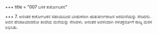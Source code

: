 +++
title = "007 ಬಳಿಕ ಕಾರ್ಕೋಟಕನ"

+++
7. ಅನಂತರ ಕಾರ್ಕೋಟಕನ ಸಹಾಯದಿಂದ ಬಾಹುಕನಾಗಿ ಋತುಪರ್ಣರಾಜನ ಅರಮನೆಯನ್ನು ಸೇರಿದನು. ಅವನ ಹೆಂಡತಿಯಾದರೋ ತಂದೆಯ ಮನೆಯನ್ನು ಸೇರಿದಳು. ಅನಂತರ ಅವಳಿಂದಾಗಿ ನಳಚಕ್ರವರ್ತಿಗೆ ರಾಜ್ಯ ಮರಳಿ ಲಭಿಸಿತು.